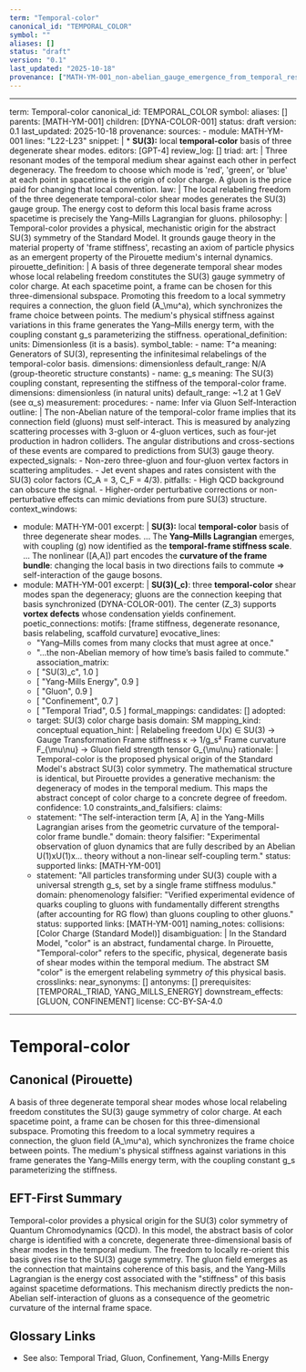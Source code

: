 ```yaml
---
term: "Temporal-color"
canonical_id: "TEMPORAL_COLOR"
symbol: ""
aliases: []
status: "draft"
version: "0.1"
last_updated: "2025-10-18"
provenance: ["MATH-YM-001_non-abelian_gauge_emergence_from_temporal_resonance_frames"]
---
```


---
term: Temporal-color
canonical_id: TEMPORAL_COLOR
symbol: 
aliases: []
parents: [MATH-YM-001]
children: [DYNA-COLOR-001]
status: draft
version: 0.1
last_updated: 2025-10-18
provenance:
  sources:
    - module: MATH-YM-001
      lines: "L22-L23"
      snippet: |
        * **SU(3):** local **temporal-color** basis of three degenerate shear modes.
  editors: [GPT-4]
  review_log: []
triad:
  art: |
    Three resonant modes of the temporal medium shear against each other in perfect degeneracy. The freedom to choose which mode is 'red', 'green', or 'blue' at each point in spacetime is the origin of color charge. A gluon is the price paid for changing that local convention.
  law: |
    The local relabeling freedom of the three degenerate temporal-color shear modes generates the SU(3) gauge group. The energy cost to deform this local basis frame across spacetime is precisely the Yang–Mills Lagrangian for gluons.
  philosophy: |
    Temporal-color provides a physical, mechanistic origin for the abstract SU(3) symmetry of the Standard Model. It grounds gauge theory in the material property of 'frame stiffness', recasting an axiom of particle physics as an emergent property of the Pirouette medium's internal dynamics.
pirouette_definition: |
  A basis of three degenerate temporal shear modes whose local relabeling freedom constitutes the SU(3) gauge symmetry of color charge. At each spacetime point, a frame can be chosen for this three-dimensional subspace. Promoting this freedom to a local symmetry requires a connection, the gluon field (A_\mu^a), which synchronizes the frame choice between points. The medium's physical stiffness against variations in this frame generates the Yang–Mills energy term, with the coupling constant g_s parameterizing the stiffness.
operational_definition:
  units: Dimensionless (it is a basis).
  symbol_table:
    - name: T^a
      meaning: Generators of SU(3), representing the infinitesimal relabelings of the temporal-color basis.
      dimensions: dimensionless
      default_range: N/A (group-theoretic structure constants)
    - name: g_s
      meaning: The SU(3) coupling constant, representing the stiffness of the temporal-color frame.
      dimensions: dimensionless (in natural units)
      default_range: ~1.2 at 1 GeV (see α_s)
  measurement:
    procedures:
      - name: Infer via Gluon Self-Interaction
        outline: |
          The non-Abelian nature of the temporal-color frame implies that its connection field (gluons) must self-interact. This is measured by analyzing scattering processes with 3-gluon or 4-gluon vertices, such as four-jet production in hadron colliders. The angular distributions and cross-sections of these events are compared to predictions from SU(3) gauge theory.
        expected_signals:
          - Non-zero three-gluon and four-gluon vertex factors in scattering amplitudes.
          - Jet event shapes and rates consistent with the SU(3) color factors (C_A = 3, C_F = 4/3).
        pitfalls:
          - High QCD background can obscure the signal.
          - Higher-order perturbative corrections or non-perturbative effects can mimic deviations from pure SU(3) structure.
context_windows:
  - module: MATH-YM-001
    excerpt: |
      **SU(3):** local **temporal-color** basis of three degenerate shear modes. ... The **Yang–Mills Lagrangian** emerges, with coupling (g) now identified as the **temporal-frame stiffness scale**. ... The nonlinear ([A,A]) part encodes the **curvature of the frame bundle**: changing the local basis in two directions fails to commute ⇒ self-interaction of the gauge bosons.
  - module: MATH-YM-001
    excerpt: |
      **SU(3)(_c)**: three **temporal-color** shear modes span the degeneracy; gluons are the connection keeping that basis synchronized (DYNA-COLOR-001). The center (Z_3) supports **vortex defects** whose condensation yields confinement.
poetic_connections:
  motifs: [frame stiffness, degenerate resonance, basis relabeling, scaffold curvature]
  evocative_lines:
    - "Yang–Mills comes from many clocks that must agree at once."
    - "...the non-Abelian memory of how time’s basis failed to commute."
  association_matrix:
    - [ "SU(3)_c", 1.0 ]
    - [ "Yang-Mills Energy", 0.9 ]
    - [ "Gluon", 0.9 ]
    - [ "Confinement", 0.7 ]
    - [ "Temporal Triad", 0.5 ]
formal_mappings:
  candidates: []
  adopted:
    - target: SU(3) color charge basis
      domain: SM
      mapping_kind: conceptual
      equation_hint: |
        Relabeling freedom U(x) ∈ SU(3) → Gauge Transformation
        Frame stiffness κ → 1/g_s²
        Frame curvature F_{\mu\nu} → Gluon field strength tensor G_{\mu\nu}
      rationale: |
        Temporal-color is the proposed physical origin of the Standard Model's abstract SU(3) color symmetry. The mathematical structure is identical, but Pirouette provides a generative mechanism: the degeneracy of modes in the temporal medium. This maps the abstract concept of color charge to a concrete degree of freedom.
      confidence: 1.0
constraints_and_falsifiers:
  claims:
    - statement: "The self-interaction term [A, A] in the Yang-Mills Lagrangian arises from the geometric curvature of the temporal-color frame bundle."
      domain: theory
      falsifier: "Experimental observation of gluon dynamics that are fully described by an Abelian U(1)xU(1)x... theory without a non-linear self-coupling term."
      status: supported
      links: [MATH-YM-001]
    - statement: "All particles transforming under SU(3) couple with a universal strength g_s, set by a single frame stiffness modulus."
      domain: phenomenology
      falsifier: "Verified experimental evidence of quarks coupling to gluons with fundamentally different strengths (after accounting for RG flow) than gluons coupling to other gluons."
      status: supported
      links: [MATH-YM-001]
naming_notes:
  collisions: [Color Charge (Standard Model)]
  disambiguation: |
    In the Standard Model, "color" is an abstract, fundamental charge. In Pirouette, "Temporal-color" refers to the specific, physical, degenerate basis of shear modes within the temporal medium. The abstract SM "color" is the emergent relabeling symmetry *of* this physical basis.
crosslinks:
  near_synonyms: []
  antonyms: []
  prerequisites: [TEMPORAL_TRIAD, YANG_MILLS_ENERGY]
  downstream_effects: [GLUON, CONFINEMENT]
license: CC-BY-SA-4.0
---

# Temporal-color

## Canonical (Pirouette)
A basis of three degenerate temporal shear modes whose local relabeling freedom constitutes the SU(3) gauge symmetry of color charge. At each spacetime point, a frame can be chosen for this three-dimensional subspace. Promoting this freedom to a local symmetry requires a connection, the gluon field (A_\mu^a), which synchronizes the frame choice between points. The medium's physical stiffness against variations in this frame generates the Yang–Mills energy term, with the coupling constant g_s parameterizing the stiffness.

## EFT-First Summary
Temporal-color provides a physical origin for the SU(3) color symmetry of Quantum Chromodynamics (QCD). In this model, the abstract basis of color charge is identified with a concrete, degenerate three-dimensional basis of shear modes in the temporal medium. The freedom to locally re-orient this basis gives rise to the SU(3) gauge symmetry. The gluon field emerges as the connection that maintains coherence of this basis, and the Yang-Mills Lagrangian is the energy cost associated with the "stiffness" of this basis against spacetime deformations. This mechanism directly predicts the non-Abelian self-interaction of gluons as a consequence of the geometric curvature of the internal frame space.

## Glossary Links
- See also: Temporal Triad, Gluon, Confinement, Yang-Mills Energy
